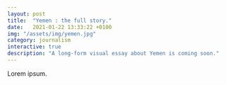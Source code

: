 ```yaml
---
layout: post
title:  "Yemen : the full story."
date:   2021-01-22 13:33:22 +0100
img: "/assets/img/yemen.jpg"
category: journalism
interactive: true 
description: "A long-form visual essay about Yemen is coming soon."
---
```

Lorem ipsum.